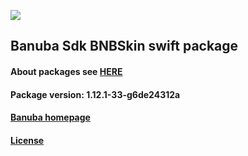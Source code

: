[![](https://www.banuba.com/hubfs/Banuba_November2018/Images/Banuba%20SDK.png)](https://docs.banuba.com/face-ar-sdk-v1/ios/ios_overview)

## Banuba Sdk BNBSkin swift package

#### About packages see [HERE](https://docs.banuba.com/face-ar-sdk-v1/ios/ios_packages)

#### Package version: **1.12.1-33-g6de24312a**

#### **[Banuba homepage](https://banuba.com)**

#### **[License](https://www.banuba.com/terms)**
